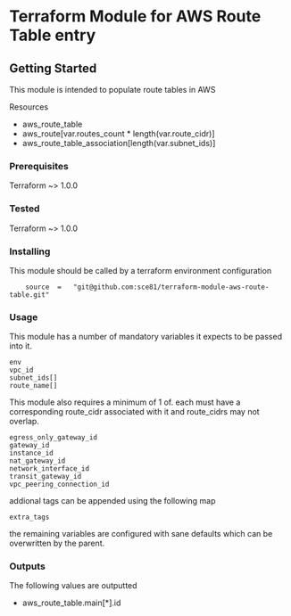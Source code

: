 # Terraform Module for AWS Route Table entry


## Getting Started

This module is intended to populate route tables in AWS

Resources
- aws_route_table
- aws_route[var.routes_count * length(var.route_cidr)]
- aws_route_table_association[length(var.subnet_ids)]


### Prerequisites

Terraform ~> 1.0.0

### Tested

Terraform ~> 1.0.0
### Installing

This module should be called by a terraform environment configuration
```  
    source  =   "git@github.com:sce81/terraform-module-aws-route-table.git"
```

### Usage

This module has a number of mandatory variables it expects to be passed into it.  

```
env
vpc_id
subnet_ids[]
route_name[]
````
This module also requires a minimum of 1 of.
each must have a corresponding route_cidr associated with it and route_cidrs may not overlap.  

```
egress_only_gateway_id
gateway_id
instance_id
nat_gateway_id
network_interface_id
transit_gateway_id
vpc_peering_connection_id
````

addional tags can be appended using the following map

```
extra_tags
```

the remaining variables are configured with sane defaults which can be overwritten by the parent.  


### Outputs

The following values are outputted

- aws_route_table.main[*].id

